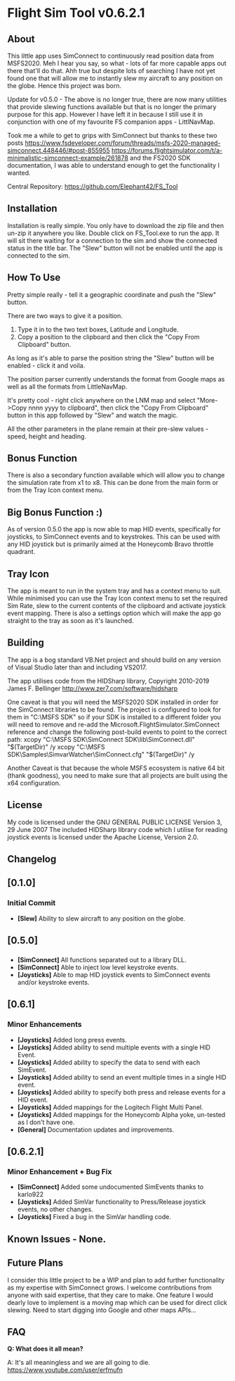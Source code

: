 # Flight Sim Tool v0.6.2.1

## About
This little app uses SimConnect to continuously read position data from MSFS2020.  Meh I hear you say, so what - lots of far more capable apps out there that'll do that.  Ahh true but despite lots of searching I have not yet found one that will allow me to instantly slew my aircraft to any position on the globe.  Hence this project was born.

Update for v0.5.0 - The above is no longer true, there are now many utilities that provide slewing functions available but that is no longer the primary purpose for this app.  However I have left it in because I still use it in conjunction with one of my favourite FS companion apps - LittlNavMap.

Took me a while to get to grips with SimConnect but thanks to these two posts 
https://www.fsdeveloper.com/forum/threads/msfs-2020-managed-simconnect.448446/#post-855955
https://forums.flightsimulator.com/t/a-minimalistic-simconnect-example/261878
and the FS2020 SDK documentation, I was able to understand enough to get the functionality I wanted.

Central Repository: https://github.com/Elephant42/FS_Tool


## Installation
Installation is really simple. You only have to download the zip file and then un-zip it anywhere you like.  Double click on FS_Tool.exe to run the app.  It will sit there waiting for a connection to the sim and show the connected status in the title bar.  The "Slew" button will not be enabled until the app is connected to the sim.


## How To Use
Pretty simple really - tell it a geographic coordinate and push the "Slew" button.

There are two ways to give it a position.
1. Type it in to the two text boxes, Latitude and Longitude.
2. Copy a position to the clipboard and then click the "Copy From Clipboard" button.

As long as it's able to parse the position string the "Slew" button will be enabled - click it and voila.

The position parser currently understands the format from Google maps as well as all the formats from LittleNavMap.

It's pretty cool - right click anywhere on the LNM map and select "More->Copy nnnn yyyy to clipboard", then click the "Copy From Clipboard" button in this app followed by "Slew" and watch the magic.

All the other parameters in the plane remain at their pre-slew values - speed, height and heading.


## Bonus Function
There is also a secondary function available which will allow you to change the simulation rate from x1 to x8.  This can be done from the main form or from the Tray Icon context menu.


## Big Bonus Function :)
As of version 0.5.0 the app is now able to map HID events, specifically for joysticks, to SimConnect events and to keystrokes.  This can be used with any HID joystick but is primarily aimed at the Honeycomb Bravo throttle quadrant.


## Tray Icon
The app is meant to run in the system tray and has a context menu to suit.  While minimised you can use the Tray Icon context menu to set the required Sim Rate, slew to the current contents of the clipboard and activate joystick event mapping.  There is also a settings option which will make the app go straight to the tray as soon as it's launched.


## Building
The app is a bog standard VB.Net project and should build on any version of Visual Studio later than and including VS2017.

The app utilises code from the HIDSharp library, Copyright 2010-2019 James F. Bellinger <http://www.zer7.com/software/hidsharp>

One caveat is that you will need the MSFS2020 SDK installed in order for the SimConnect libraries to be found.  The project is configured to look for them in "C:\MSFS SDK" so if your SDK is installed to a different folder you will need to remove and re-add the Microsoft.FlightSimulator.SimConnect reference and change the following post-build events to point to the correct path:
xcopy "C:\MSFS SDK\SimConnect SDK\lib\SimConnect.dll" "$(TargetDir)" /y
xcopy "C:\MSFS SDK\Samples\SimvarWatcher\SimConnect.cfg" "$(TargetDir)" /y

Another Caveat is that because the whole MSFS ecosystem is native 64 bit (thank goodness), you need to make sure that all projects are built using the x64 configuration.


## License
My code is licensed under the GNU GENERAL PUBLIC LICENSE Version 3, 29 June 2007
The included HIDSharp library code which I utilise for reading joystick events is licensed under the Apache License, Version 2.0.


## Changelog

## [0.1.0]
### Initial Commit
- **[Slew]** Ability to slew aircraft to any position on the globe.

## [0.5.0]
### 
- **[SimConnect]** All functions separated out to a library DLL.
- **[SimConnect]** Able to inject low level keystroke events.
- **[Joysticks]** Able to map HID joystick events to SimConnect events and/or keystroke events.

## [0.6.1]
### Minor Enhancements
- **[Joysticks]** Added long press events.
- **[Joysticks]** Added ability to send multiple events with a single HID Event.
- **[Joysticks]** Added ability to specify the data to send with each SimEvent.
- **[Joysticks]** Added ability to send an event multiple times in a single HID event.
- **[Joysticks]** Added ability to specify both press and release events for a HID event.
- **[Joysticks]** Added mappings for the Logitech Flight Multi Panel.
- **[Joysticks]** Added mappings for the Honeycomb Alpha yoke, un-tested as I don't have one.
- **[General]** Documentation updates and improvements.

## [0.6.2.1]
### Minor Enhancement + Bug Fix
- **[SimConnect]** Added some undocumented SimEvents thanks to karlo922
- **[Joysticks]** Added SimVar functionality to Press/Release joystick events, no other changes.
- **[Joysticks]** Fixed a bug in the SimVar handling code.


## Known Issues - None.


## Future Plans
I consider this little project to be a WIP and plan to add further functionality as my expertise with SimConnect grows.  I welcome contributions from anyone with said expertise, that they care to make.  One feature I would dearly love to implement is a moving map which can be used for direct click slewing.  Need to start digging into Google and other maps APIs...


## FAQ

**Q: What does it all mean?**

A: It's all meaningless and we are all going to die. https://www.youtube.com/user/erfmufn
